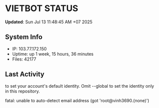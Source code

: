 # VIETBOT STATUS
**Updated**: Sun Jul 13 11:48:45 AM +07 2025

## System Info
- IP: 103.77.172.150
- Uptime: up 1 week, 15 hours, 36 minutes
- Files: 42177

## Last Activity

to set your account's default identity.
Omit --global to set the identity only in this repository.

fatal: unable to auto-detect email address (got 'root@vinh3690.(none)')
